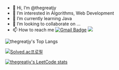 - 👋 Hi, I’m @thegreatjy
- 👀 I’m interested in Algorithms, Web Development
- 🌱 I’m currently learning Java
- 💞️ I’m looking to collaborate on ...
- 📫 How to reach me
[![Gmail Badge](https://img.shields.io/badge/Gmail-d14836?style=flat-square&logo=Gmail&logoColor=white&link=mailto:thegreatjy@gmail.com)](mailto:thegreatjy@gmail.com)
[<img src="https://img.shields.io/badge/Blog-f0a7aa?style=flat-square&logo=SmugMug&logoColor=000000"/>](https://jygrace.tistory.com/)

  
  
![thegreatjy's Top Langs](https://github-readme-stats.vercel.app/api/top-langs?username=thegreatjy&layout=compact&title_color=f0a7aa&theme=buefy)


[![Solved.ac프로필](http://mazassumnida.wtf/api/v2/generate_badge?boj=thegreatjy)](https://solved.ac/thegreatjy)

[![thegreatjy's LeetCode stats](https://leetcode-stats-six.vercel.app/?username=thegreatjy)](https://github.com/thegreatjy/leetcode-stats)

